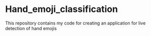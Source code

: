 # Hand_emoji_classification
This repository contains my code for creating an application for live detection of hand emojis
